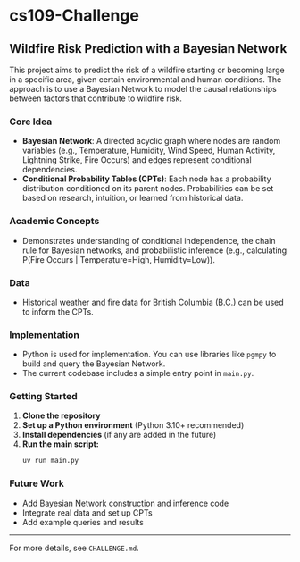# cs109-Challenge

## Wildfire Risk Prediction with a Bayesian Network

This project aims to predict the risk of a wildfire starting or becoming large in a specific area, given certain environmental and human conditions. The approach is to use a Bayesian Network to model the causal relationships between factors that contribute to wildfire risk.

### Core Idea

- **Bayesian Network**: A directed acyclic graph where nodes are random variables (e.g., Temperature, Humidity, Wind Speed, Human Activity, Lightning Strike, Fire Occurs) and edges represent conditional dependencies.
- **Conditional Probability Tables (CPTs)**: Each node has a probability distribution conditioned on its parent nodes. Probabilities can be set based on research, intuition, or learned from historical data.

### Academic Concepts

- Demonstrates understanding of conditional independence, the chain rule for Bayesian networks, and probabilistic inference (e.g., calculating P(Fire Occurs | Temperature=High, Humidity=Low)).

### Data

- Historical weather and fire data for British Columbia (B.C.) can be used to inform the CPTs.

### Implementation

- Python is used for implementation. You can use libraries like `pgmpy` to build and query the Bayesian Network.
- The current codebase includes a simple entry point in `main.py`.

### Getting Started

1. **Clone the repository**
2. **Set up a Python environment** (Python 3.10+ recommended)
3. **Install dependencies** (if any are added in the future)
4. **Run the main script:**
   ```bash
   uv run main.py
   ```

### Future Work

- Add Bayesian Network construction and inference code
- Integrate real data and set up CPTs
- Add example queries and results

---

For more details, see `CHALLENGE.md`.
